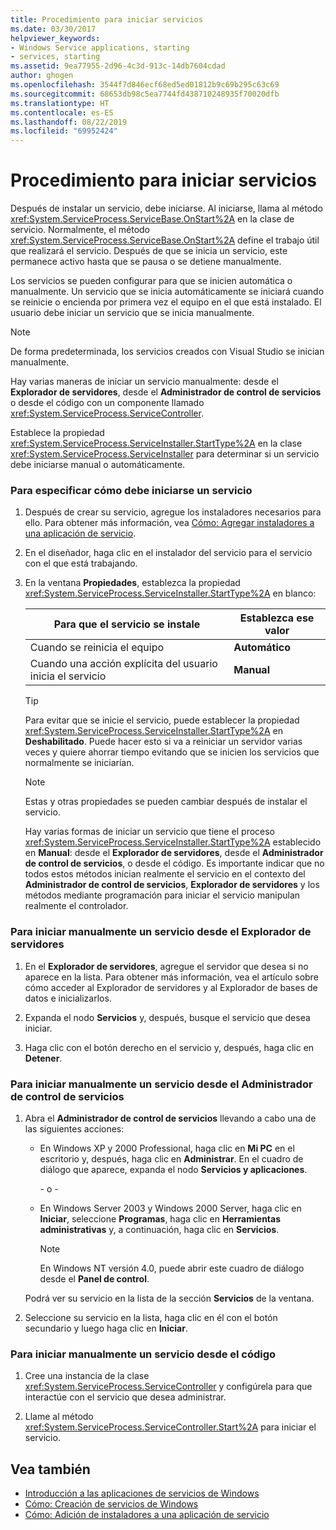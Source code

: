 ```yaml
---
title: Procedimiento para iniciar servicios
ms.date: 03/30/2017
helpviewer_keywords:
- Windows Service applications, starting
- services, starting
ms.assetid: 9ea77955-2d96-4c3d-913c-14db7604cdad
author: ghogen
ms.openlocfilehash: 3544f7d846ecf68ed5ed01812b9c69b295c63c69
ms.sourcegitcommit: 68653db98c5ea7744fd438710248935f70020dfb
ms.translationtype: HT
ms.contentlocale: es-ES
ms.lasthandoff: 08/22/2019
ms.locfileid: "69952424"
---
```

# <a name="how-to-start-services"></a>Procedimiento para iniciar servicios
Después de instalar un servicio, debe iniciarse. Al iniciarse, llama al método <xref:System.ServiceProcess.ServiceBase.OnStart%2A> en la clase de servicio. Normalmente, el método <xref:System.ServiceProcess.ServiceBase.OnStart%2A> define el trabajo útil que realizará el servicio. Después de que se inicia un servicio, este permanece activo hasta que se pausa o se detiene manualmente.  
  
 Los servicios se pueden configurar para que se inicien automática o manualmente. Un servicio que se inicia automáticamente se iniciará cuando se reinicie o encienda por primera vez el equipo en el que está instalado. El usuario debe iniciar un servicio que se inicia manualmente.  
  
> [!NOTE]
> De forma predeterminada, los servicios creados con Visual Studio se inician manualmente.  
  
 Hay varias maneras de iniciar un servicio manualmente: desde el **Explorador de servidores**, desde el **Administrador de control de servicios** o desde el código con un componente llamado <xref:System.ServiceProcess.ServiceController>.  
  
 Establece la propiedad <xref:System.ServiceProcess.ServiceInstaller.StartType%2A> en la clase <xref:System.ServiceProcess.ServiceInstaller> para determinar si un servicio debe iniciarse manual o automáticamente.  
  
### <a name="to-specify-how-a-service-should-start"></a>Para especificar cómo debe iniciarse un servicio  
  
1. Después de crear su servicio, agregue los instaladores necesarios para ello. Para obtener más información, vea [Cómo: Agregar instaladores a una aplicación de servicio](../../../docs/framework/windows-services/how-to-add-installers-to-your-service-application.md).  
  
2. En el diseñador, haga clic en el instalador del servicio para el servicio con el que está trabajando.  
  
3. En la ventana **Propiedades**, establezca la propiedad <xref:System.ServiceProcess.ServiceInstaller.StartType%2A> en blanco:  
  
    |Para que el servicio se instale|Establezca ese valor|  
    |----------------------------------|--------------------|  
    |Cuando se reinicia el equipo|**Automático**|  
    |Cuando una acción explícita del usuario inicia el servicio|**Manual**|  
  
    > [!TIP]
    >  Para evitar que se inicie el servicio, puede establecer la propiedad <xref:System.ServiceProcess.ServiceInstaller.StartType%2A> en **Deshabilitado**. Puede hacer esto si va a reiniciar un servidor varias veces y quiere ahorrar tiempo evitando que se inicien los servicios que normalmente se iniciarían.  
  
    > [!NOTE]
    > Estas y otras propiedades se pueden cambiar después de instalar el servicio.  
  
     Hay varias formas de iniciar un servicio que tiene el proceso <xref:System.ServiceProcess.ServiceInstaller.StartType%2A> establecido en **Manual**: desde el **Explorador de servidores**, desde el **Administrador de control de servicios**, o desde el código. Es importante indicar que no todos estos métodos inician realmente el servicio en el contexto del **Administrador de control de servicios**, **Explorador de servidores** y los métodos mediante programación para iniciar el servicio manipulan realmente el controlador.  
  
### <a name="to-manually-start-a-service-from-server-explorer"></a>Para iniciar manualmente un servicio desde el Explorador de servidores  
  
1. En el **Explorador de servidores**, agregue el servidor que desea si no aparece en la lista. Para obtener más información, vea el artículo sobre cómo acceder al Explorador de servidores y al Explorador de bases de datos e inicializarlos.  
  
2. Expanda el nodo **Servicios** y, después, busque el servicio que desea iniciar.  
  
3. Haga clic con el botón derecho en el servicio y, después, haga clic en **Detener**.  
  
### <a name="to-manually-start-a-service-from-services-control-manager"></a>Para iniciar manualmente un servicio desde el Administrador de control de servicios  
  
1. Abra el **Administrador de control de servicios** llevando a cabo una de las siguientes acciones:  
  
    - En Windows XP y 2000 Professional, haga clic en **Mi PC** en el escritorio y, después, haga clic en **Administrar**. En el cuadro de diálogo que aparece, expanda el nodo **Servicios y aplicaciones**.  
  
         \- o -  
  
    - En Windows Server 2003 y Windows 2000 Server, haga clic en **Iniciar**, seleccione **Programas**, haga clic en **Herramientas administrativas** y, a continuación, haga clic en **Servicios**.  
  
        > [!NOTE]
        >  En Windows NT versión 4.0, puede abrir este cuadro de diálogo desde el **Panel de control**.  
  
     Podrá ver su servicio en la lista de la sección **Servicios** de la ventana.  
  
2. Seleccione su servicio en la lista, haga clic en él con el botón secundario y luego haga clic en **Iniciar**.  
  
### <a name="to-manually-start-a-service-from-code"></a>Para iniciar manualmente un servicio desde el código  
  
1. Cree una instancia de la clase <xref:System.ServiceProcess.ServiceController> y configúrela para que interactúe con el servicio que desea administrar.  
  
2. Llame al método <xref:System.ServiceProcess.ServiceController.Start%2A> para iniciar el servicio.  
  
## <a name="see-also"></a>Vea también

- [Introducción a las aplicaciones de servicios de Windows](../../../docs/framework/windows-services/introduction-to-windows-service-applications.md)
- [Cómo: Creación de servicios de Windows](../../../docs/framework/windows-services/how-to-create-windows-services.md)
- [Cómo: Adición de instaladores a una aplicación de servicio](../../../docs/framework/windows-services/how-to-add-installers-to-your-service-application.md)
